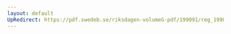 ```yaml
---
layout: default
UpRedirect: https://pdf.swedeb.se/riksdagen-volumeG-pdf/199091/reg_199091/reg_199091_0124.pdf
---
```

